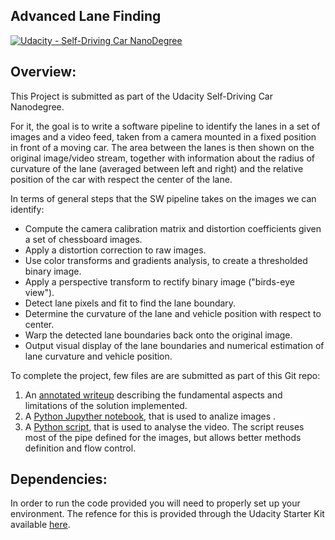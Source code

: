 ## Advanced Lane Finding
[![Udacity - Self-Driving Car NanoDegree](https://s3.amazonaws.com/udacity-sdc/github/shield-carnd.svg)](http://www.udacity.com/drive)

Overview:
---

This Project is submitted as part of the Udacity Self-Driving Car Nanodegree.

For it, the goal is to write a software pipeline to identify the lanes in a set of images and a video feed, taken from a camera mounted in a fixed position in front of a moving car. The area between the lanes is then shown on the original image/video stream, together with information about the radius of curvature of the lane (averaged between left and right) and the relative position of the car with respect the center of the lane.

In terms of general steps that the SW pipeline takes on the images we can identify:

* Compute the camera calibration matrix and distortion coefficients given a set of chessboard images.
* Apply a distortion correction to raw images.
* Use color transforms and gradients analysis, to create a thresholded binary image.
* Apply a perspective transform to rectify binary image ("birds-eye view").
* Detect lane pixels and fit to find the lane boundary.
* Determine the curvature of the lane and vehicle position with respect to center.
* Warp the detected lane boundaries back onto the original image.
* Output visual display of the lane boundaries and numerical estimation of lane curvature and vehicle position.

To complete the project, few files are are submitted as part of this Git repo: 

1. An [annotated writeup](./Advanced_lanes_finding_writeup.md) describing the fundamental aspects and limitations of the solution implemented.
2. A [Python Jupyther notebook](./advanced_lane_finds.ipynb), that is used to analize images .
3. A [Python script](./AdvLineFinder.py), that is used to analyse the video. The script reuses most of the pipe defined for the images, but allows better methods definition and flow control.

Dependencies:
---
In order to run the code provided you will need to properly set up your environment. The refence for this is provided through the Udacity Starter Kit available [here](https://github.com/udacity/CarND-Term1-Starter-Kit).
